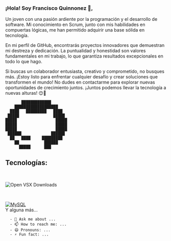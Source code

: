 ### ¡Hola! Soy Francisco Quinnonez  👋,

Un joven con una pasión ardiente por la programación y el desarrollo de software. Mi conocimiento en Scrum, junto con mis habilidades en compuertas lógicas, me han permitido adquirir una base sólida en tecnología.

En mi perfil de GitHub, encontrarás proyectos innovadores que demuestran mi destreza y dedicación. La puntualidad y honestidad son valores fundamentales en mi trabajo, lo que garantiza resultados excepcionales en todo lo que hago.

Si buscas un colaborador entusiasta, creativo y comprometido, no busques más. ¡Estoy listo para enfrentar cualquier desafío y crear soluciones que transformen el mundo! No dudes en contactarme para explorar nuevas oportunidades de crecimiento juntos. ¡Juntos podemos llevar la tecnología a nuevas alturas! 😊🚀
                                    
                                    
                                    
           █████████████            
        ███████████████████         
      ████   █████████   ████       
     █████               █████      
    █████                 █████     
    █████                 █████     
    █████                 █████     
     ██████             ██████      
      ██   ████     █████████       
        ██           ██████         
          █████      ███            



## Tecnologías:

</br>

![Open VSX Downloads](https://img.shields.io/open-vsx/dt/Javascript/1010?style=flat-square&logo=appveyor&logoColor=green)



</br>

[![MySQL](https://img.shields.io/badge/MySQL-4479A1?style=for-the-badge&logo=mysql&logoColor=white&labelColor=101010)]()
</br>
Y alguna más...

<!-- 

[![Python](https://img.shields.io/badge/Python-yellow?style=for-the-badge&logo=python&logoColor=white&labelColor=101010)]()
[![JavaScript](https://img.shields.io/badge/JavaScript-F7DF1E?style=for-the-badge&logo=javascript&logoColor=white&labelColor=101010)]()



 -->

          
      - 💬 Ask me about ...
      - 📫 How to reach me: ...
      - 😄 Pronouns: ...
      - ⚡ Fun fact: ...                       
                                    
                                    
                                    
                                    





<!--
[![Android](https://img.shields.io/badge/Android-3DDC84?style=for-the-badge&logo=android&logoColor=white&labelColor=101010)]()
[![Kotlin](https://img.shields.io/badge/Kotlin-0095D5?style=for-the-badge&logo=kotlin&logoColor=white&labelColor=101010)]()
[![Android_Studio](https://img.shields.io/badge/Android_Studio-3DDC84?style=for-the-badge&logo=android-studio&logoColor=white&labelColor=101010)]() -->

<!--
**FranciscoQV117/FranciscoQv117** is a ✨ _special_ ✨ repository because its `README.md` (this file) appears on your GitHub profile.

Here are some ideas to get you started:

- 🔭 I’m currently working on ...
- 🌱 I’m currently learning ...
- 👯 I’m looking to collaborate on ...
- 🤔 I’m looking for help with ...
- 💬 Ask me about ...
- 📫 How to reach me: ...
- 😄 Pronouns: ...
- ⚡ Fun fact: ...
-->








